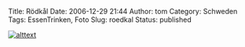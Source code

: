 Title: Rödkål
Date: 2006-12-29 21:44
Author: tom
Category: Schweden
Tags: EssenTrinken, Foto
Slug: roedkal
Status: published

[![alttext](/pic/rodkal_s.jpg)](/pic/rodkal_l.jpg)

